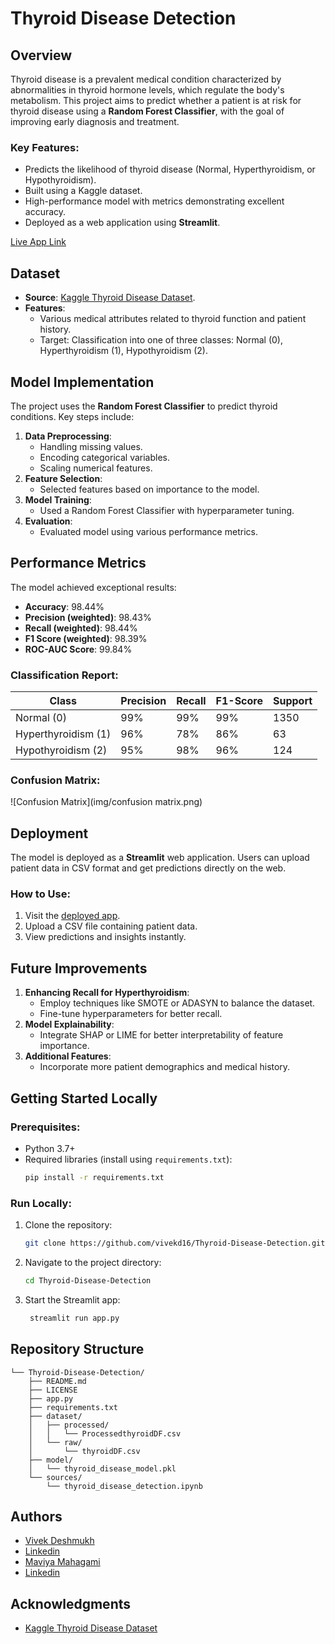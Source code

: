 # Thyroid Disease Detection

## Overview
Thyroid disease is a prevalent medical condition characterized by abnormalities in thyroid hormone levels, which regulate the body's metabolism. This project aims to predict whether a patient is at risk for thyroid disease using a **Random Forest Classifier**, with the goal of improving early diagnosis and treatment.

### Key Features:
- Predicts the likelihood of thyroid disease (Normal, Hyperthyroidism, or Hypothyroidism).
- Built using a Kaggle dataset.
- High-performance model with metrics demonstrating excellent accuracy.
- Deployed as a web application using **Streamlit**.

[Live App Link](https://thyroid-disease-detection.streamlit.app/)

## Dataset
- **Source**: [Kaggle Thyroid Disease Dataset](https://www.kaggle.com/datasets/faizunnabi/thyroid-disease-dataset).
- **Features**:
  - Various medical attributes related to thyroid function and patient history.
  - Target: Classification into one of three classes: Normal (0), Hyperthyroidism (1), Hypothyroidism (2).

## Model Implementation
The project uses the **Random Forest Classifier** to predict thyroid conditions. Key steps include:
1. **Data Preprocessing**:
   - Handling missing values.
   - Encoding categorical variables.
   - Scaling numerical features.
2. **Feature Selection**:
   - Selected features based on importance to the model.
3. **Model Training**:
   - Used a Random Forest Classifier with hyperparameter tuning.
4. **Evaluation**:
   - Evaluated model using various performance metrics.

## Performance Metrics
The model achieved exceptional results:

- **Accuracy**: 98.44%
- **Precision (weighted)**: 98.43%
- **Recall (weighted)**: 98.44%
- **F1 Score (weighted)**: 98.39%
- **ROC-AUC Score**: 99.84%

### Classification Report:
| Class               | Precision | Recall | F1-Score | Support |
|---------------------|-----------|--------|----------|---------|
| Normal (0)          | 99%       | 99%    | 99%      | 1350    |
| Hyperthyroidism (1) | 96%       | 78%    | 86%      | 63      |
| Hypothyroidism (2)  | 95%       | 98%    | 96%      | 124     |

### Confusion Matrix:
![Confusion Matrix](img/confusion matrix.png)

## Deployment
The model is deployed as a **Streamlit** web application. Users can upload patient data in CSV format and get predictions directly on the web.

### How to Use:
1. Visit the [deployed app](https://thyroid-disease-detection.streamlit.app/).
2. Upload a CSV file containing patient data.
3. View predictions and insights instantly.

## Future Improvements
1. **Enhancing Recall for Hyperthyroidism**:
   - Employ techniques like SMOTE or ADASYN to balance the dataset.
   - Fine-tune hyperparameters for better recall.
2. **Model Explainability**:
   - Integrate SHAP or LIME for better interpretability of feature importance.
3. **Additional Features**:
   - Incorporate more patient demographics and medical history.

## Getting Started Locally
### Prerequisites:
- Python 3.7+
- Required libraries (install using `requirements.txt`):
  ```bash
  pip install -r requirements.txt

### Run Locally:
1. Clone the repository:
   ```bash
   git clone https://github.com/vivekd16/Thyroid-Disease-Detection.git

2. Navigate to the project directory:
   ```bash
   cd Thyroid-Disease-Detection

3. Start the Streamlit app:
   ```bash
    streamlit run app.py

## Repository Structure
    └── Thyroid-Disease-Detection/
        ├── README.md
        ├── LICENSE
        ├── app.py
        ├── requirements.txt
        ├── dataset/
        │   ├── processed/
        │   │   └── ProcessedthyroidDF.csv
        │   └── raw/
        │       └── thyroidDF.csv
        ├── model/
        │   └── thyroid_disease_model.pkl
        └── sources/
            └── thyroid_disease_detection.ipynb

## Authors
- [Vivek Deshmukh](https://github.com/vivekd16) 
- [Linkedin](https://www.linkedin.com/in/vivek-deshmukh-66845822b/)
- [Maviya Mahagami](https://github.com/Maviya13)
- [Linkedin](https://www.linkedin.com/in/maviyamahagami/)

## Acknowledgments
- [Kaggle Thyroid Disease Dataset](https://www.kaggle.com/datasets/faizunnabi/thyroid-disease-dataset)